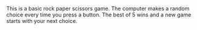 This is a basic rock paper scissors game.
The computer makes a random choice every time you press a button.
The best of 5 wins and a new game starts with your next choice.
